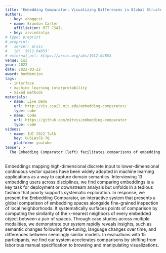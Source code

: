 ```yaml
---
title: 'Embedding Comparator: Visualizing Differences in Global Structure and Local Neighborhoods via Small Multiples'
authors:
  - key: aboggust
  - name: Brandon Carter
    affiliation: MIT CSAIL
  - key: arvindsatya
# type: preprint  
# preprint: 
#   server: arxiv
#   id: '1912.04853'
# external_url: https://arxiv.org/abs/1912.04853
venue: iui
year: 2022
date: 2022-03-22
award: honMention
tags:
  - interface
  - machine learning interpretability
  - mixed methods
materials:
  - name: Live Demo
    url: http://vis.csail.mit.edu/embedding-comparator/
    type: cube
  - name: Code
    url: https://github.com/mitvis/embedding-comparator
    type: code
videos:
  - name: IUI 2022 Talk
    key: UU5LAxF8-7Q
    platform: youtube
teaser: >
  The Embedding Comparator (left) facilitates comparisons of embedding spaces via _local neighborhood dominoes_: small multiple visualizations depicting local substructures (right).
---
```

Embeddings mapping high-dimensional discrete input to lower-dimensional continuous vector spaces have been widely adopted in machine learning applications as a way to capture domain semantics. Interviewing 13 embedding users across disciplines, we find comparing embeddings is a key task for deployment or downstream analysis but unfolds in a tedious fashion that poorly supports systematic exploration. In response, we present the Embedding Comparator, an interactive system that presents a global comparison of embedding spaces alongside fine-grained inspection of local neighborhoods. It systematically surfaces points of comparison by computing the similarity of the `k`-nearest neighbors of every embedded object between a pair of spaces. Through case studies across multiple modalities, we demonstrate our system rapidly reveals insights, such as semantic changes following fine-tuning, language changes over time, and differences between seemingly similar models. In evaluations with 15 participants, we find our system accelerates comparisons by shifting from laborious manual specification to browsing and manipulating visualizations.
